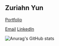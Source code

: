 ## Zuriahn Yun

[Portfolio](https://zuriahn-yun.github.io/)

[Email](mailto:zuriahn.yun@gmail.com)
[LinkedIn](https://www.linkedin.com/in/zuriahnyun/)

![Anurag's GitHub stats](https://zuriahn-github-stats.vercel.app/api?username=Zuriahn-Yun\&include_all_commits=true)
